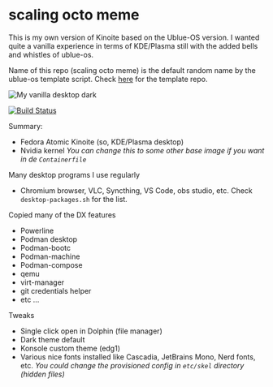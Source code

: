 # scaling octo meme
This is my own version of Kinoite based on the Ublue-OS version.
I wanted quite a vanilla experience in terms of KDE/Plasma still with the added bells and whistles of ublue-os.

Name of this repo (scaling octo meme) is the default random name by the ublue-os template script. Check [here](https://github.com/ublue-os/image-template) for the template repo. 

![My vanilla desktop dark](screenshot.png "Screenshot")

[![Build Status](https://github.com/endegraaf/scaling-octo-meme/actions/workflows/build.yml/badge.svg)](https://github.com/endegraaf/scaling-octo-meme/actions/)

Summary:
- Fedora Atomic Kinoite (so, KDE/Plasma desktop)
- Nvidia kernel
*You can change this to some other base image if you want in de `Containerfile`*

Many desktop programs I use regularly
- Chromium browser, VLC, Syncthing, VS Code, obs studio, etc. Check `desktop-packages.sh` for the list.

Copied many of the DX features
- Powerline
- Podman desktop
- Podman-bootc
- Podman-machine
- Podman-compose
- qemu
- virt-manager
- git credentials helper
- etc ...

Tweaks
- Single click open in Dolphin (file manager)
- Dark theme default
- Konsole custom theme (edg1)
- Various nice fonts installed like Cascadia, JetBrains Mono, Nerd fonts, etc.
*You could change the provisioned config in `etc/skel` directory (hidden files)*


